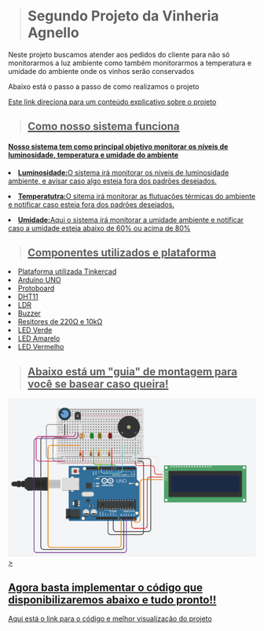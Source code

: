> <h1>Segundo Projeto da Vinheria Agnello</h1>

<p>Neste projeto buscamos atender aos pedidos do cliente para não só monitorarmos a luz ambiente como também monitorarmos 
a temperatura e umidade do ambiente onde os vinhos serão conservados</p>

<p>Abaixo está o passo a passo de como realizamos o projeto</p>
<a href="https://youtu.be/MCSw4fT85kU?si=KpTZby5886DSWUUW" target="_blank"><p>Este link direciona para um conteúdo explicativo sobre o projeto</p>


> <h2>Como nosso sistema funciona</h2>

<h4><strong>Nosso sistema tem como principal objetivo monitorar os níveis de luminosidade, temperatura e umidade do ambiente</strong></h4>
<li><strong>Luminosidade:</strong>O sistema irá monitorar os níveis de luminosidade ambiente, e avisar caso algo esteja fora dos padrões desejados.</li>
<p><li><strong>Temperatutra:</strong>O sitema irá monitorar as flutuações térmicas do ambiente e notificar caso esteja fora dos padrões desejados.</li></p>
<li><strong>Umidade:</strong>Aqui o sistema irá monitorar a umidade ambiente e notificar caso a umidade esteja abaixo de 60% ou acima de 80%</li>

> <h2>Componentes utilizados e plataforma </h2>
<li>Plataforma utilizada Tinkercad</li>
<li>Arduíno UNO</li>
<li>Protoboard</li>
<li>DHT11</li>
<li>LDR</li>
<li>Buzzer</li>
<li>Resitores de 220Ω e 10kΩ</li>
<li>LED Verde</li>
<li>LED Amarelo</li>
<li>LED Vermelho</li>

> <h2>Abaixo está um "guia" de montagem para você se basear caso queira!</h2>
<img src="./images/imagem (1).png">
> <h2>Agora basta implementar o código que disponibilizaremos abaixo e tudo pronto!!</h2>

<a href="https://www.tinkercad.com/things/aK5Ktq5cWln-batata/editel?returnTo=https%3A%2F%2Fwww.tinkercad.com%2Fdashboard%2Fdesigns%2Fcircuits&sharecode=aclvljmgpyjVMA_5dZ0NMi7iD2c5E0PAQsR90NyAD3s">Aqui está o link para o código e melhor visualização do projeto</a>
